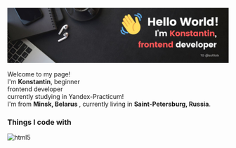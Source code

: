 ![Alt text](./hello-world.jpg/?raw=true "Title")

<p>Welcome to my page! </br> I'm <b>Konstantin</b>, beginner <br>frontend developer</br> currently studying in Yandex-Practicum! </br> I'm from <b> Minsk, Belarus </b>, currently living in <b>Saint-Petersburg, Russia</b>. </p>

<h3>Things I code with</h3>

<p>
  
 
  <img alt="html5" src="https://img.shields.io/badge/-HTML5-E34F26?style=flat-square&logo=html5&logoColor=white" />

 
</p>
